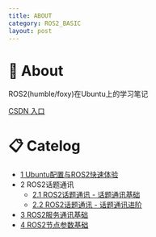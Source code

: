 ```yaml
---
title: ABOUT
category: ROS2_BASIC
layout: post
---
```



# 📝 About

ROS2(humble/foxy)在Ubuntu上的学习笔记

[CSDN 入口](https://blog.csdn.net/qq_42727752/article/details/130276765)


# 📋 Catelog

- [1 Ubuntu配置与ROS2快速体验](/ros2_basic/2023-02-01-1_1_Ubuntu%E9%85%8D%E7%BD%AE%E4%B8%8EROS2%E5%BF%AB%E9%80%9F%E4%BD%93%E9%AA%8C.html)
- 2 ROS2话题通讯
    - [2.1 ROS2话题通讯 - 话题通讯基础](http://127.0.0.1:4000/ros2_basic/2023-02-02-2_1_ROS2%E8%AF%9D%E9%A2%98%E9%80%9A%E8%AE%AF%E5%9F%BA%E7%A1%80.html)
    - [2.2 ROS2话题通讯 - 话题通讯进阶](http://127.0.0.1:4000/ros2_basic/2023-02-03-2_2_ROS2%E8%AF%9D%E9%A2%98%E9%80%9A%E8%AE%AF%E6%8F%90%E5%8D%87.html)
- [3 ROS2服务通讯基础](http://127.0.0.1:4000/ros2_basic/2023-02-04-3_1_ROS2%E6%9C%8D%E5%8A%A1%E9%80%9A%E8%AE%AF.html)
- [4 ROS2节点参数基础](http://127.0.0.1:4000/ros2_basic/2023-02-05-4_1_ROS2%E5%8F%82%E6%95%B0%E6%9C%8D%E5%8A%A1%E5%99%A8.html)
                        
                        



